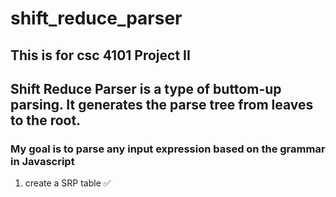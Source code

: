 # shift_reduce_parser
This is for csc 4101 Project II
------------------------------------------------
Shift Reduce Parser is a type of buttom-up parsing. It generates the parse tree from leaves to the root.
------------------------------------------------
### My goal is to parse any input expression based on the grammar in Javascript

1. create a SRP table ✅ 